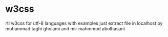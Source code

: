 # w3css
rtl w3css
for utf-8 languages with examples just extract file in localhost
by mohammad taghi gholami and mir mahmmod abolhasani
